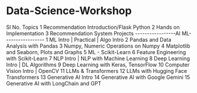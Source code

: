 # Data-Science-Workshop
Sl No.	Topics
1	Recommendation Introduction/Flask Python
2	Hands on Implementation
3	Recommendation System Projects
-----------------AI ML-----------------	
1	ML Intro | Practical | Algo Intro
2	Pandas and Data Analysis with Pandas
3	Numpy, Numeric Operations on Numpy
4	Matplotlib and Seaborn, Plots and Graphs
5	ML - Scikit-Learn
6	Feature Engineering with Scikit-Learn
7	NLP Intro | NLP with Machine Learning
8	Deep Learning Intro | DL Algorithms
9	Deep Learning with Keras, TensorFlow
10	Computer Vision Intro | OpenCV
11	LLMs & Transformers
12	LLMs with Hugging Face Transformers
13	Generative AI Intro 
14	Generative AI with Google Gemini
15	Generative AI with LongChain and GPT
